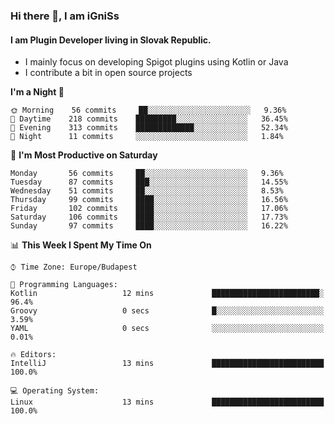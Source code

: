 ### Hi there 👋, I am iGniSs

#### I am Plugin Developer living in Slovak Republic.
- I mainly focus on developing Spigot plugins using Kotlin or Java
- I contribute a bit in open source projects

<!--START_SECTION:waka-->
**I'm a Night 🦉** 

```text
🌞 Morning    56 commits     ██░░░░░░░░░░░░░░░░░░░░░░░   9.36% 
🌆 Daytime    218 commits    █████████░░░░░░░░░░░░░░░░   36.45% 
🌃 Evening    313 commits    █████████████░░░░░░░░░░░░   52.34% 
🌙 Night      11 commits     ░░░░░░░░░░░░░░░░░░░░░░░░░   1.84%

```
📅 **I'm Most Productive on Saturday** 

```text
Monday       56 commits     ██░░░░░░░░░░░░░░░░░░░░░░░   9.36% 
Tuesday      87 commits     ███░░░░░░░░░░░░░░░░░░░░░░   14.55% 
Wednesday    51 commits     ██░░░░░░░░░░░░░░░░░░░░░░░   8.53% 
Thursday     99 commits     ████░░░░░░░░░░░░░░░░░░░░░   16.56% 
Friday       102 commits    ████░░░░░░░░░░░░░░░░░░░░░   17.06% 
Saturday     106 commits    ████░░░░░░░░░░░░░░░░░░░░░   17.73% 
Sunday       97 commits     ████░░░░░░░░░░░░░░░░░░░░░   16.22%

```


📊 **This Week I Spent My Time On** 

```text
⌚︎ Time Zone: Europe/Budapest

💬 Programming Languages: 
Kotlin                   12 mins             ████████████████████████░   96.4% 
Groovy                   0 secs              █░░░░░░░░░░░░░░░░░░░░░░░░   3.59% 
YAML                     0 secs              ░░░░░░░░░░░░░░░░░░░░░░░░░   0.01%

🔥 Editors: 
IntelliJ                 13 mins             █████████████████████████   100.0%

💻 Operating System: 
Linux                    13 mins             █████████████████████████   100.0%

```


<!--END_SECTION:waka-->